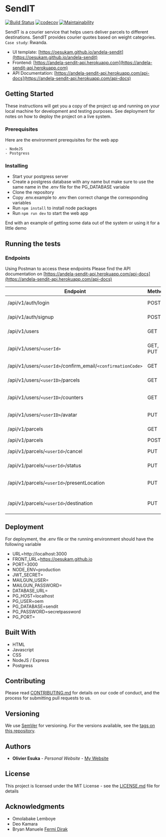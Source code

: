 # SendIT


[![Build Status](https://travis-ci.org/oesukam/andela-sendit.svg?branch=master)](https://travis-ci.org/oesukam/andela-sendit-api)
[![codecov](https://codecov.io/gh/oesukam/andela-sendit/branch/develop/graph/badge.svg)](https://codecov.io/gh/oesukam/andela-sendit)
[![Maintainability](https://api.codeclimate.com/v1/badges/30bd033f62cd2b12a455/maintainability)](https://codeclimate.com/github/oesukam/andela-sendit/maintainability)

SendIT is a courier service that helps users deliver parcels to different destinations. SendIT provides courier quotes based on weight categories. `Case study`: Rwanda.

- UI template: [https://oesukam.github.io/andela-sendit](https://oesukam.github.io/andela-sendit)
- Frontend: [https://andela-sendit-api.herokuapp.com](https://andela-sendit-api.herokuapp.com)
- API Documentation: [https://andela-sendit-api.herokuapp.com/api-docs](https://andela-sendit-api.herokuapp.com/api-docs)


## Getting Started

These instructions will get you a copy of the project up and running on your local machine for development and testing purposes. See deployment for notes on how to deploy the project on a live system.

### Prerequisites

Here are the environment prerequisites for the web app

```
- NodeJS
- Postgress
```

### Installing

- Start your postgress server
- Create a postgress database with any name but make sure to use the same name in the .env file for the PG_DATABASE variable
- Clone the repository
- Copy .env.example to .env then correct change the corresponding variables
- Run `npm install` to install node packages
- Run `npm run dev` to start the web app 


End with an example of getting some data out of the system or using it for a little demo

## Running the tests

### Endpoints
Using Postman to access these endpoints
Please find the API documentation on [https://andela-sendit-api.herokuapp.com/api-docs](https://andela-sendit-api.herokuapp.com/api-docs)

| Endpoint                   | Methods   | Functionalities        |
| ---------------------------|-----------|------------------------|
| /api/v1/auth/login         | POST      | Login registered user  |
| /api/v1/auth/signup        | POST      | Register a new User    |
| /api/v1/users    | GET | Fetch all parcels  |
| /api/v1/users/`<userId>`     | GET, PUT | Get and update user info  |
| /api/v1/users/`<userId>`/confirm_email/`<confirmationCode>`        | GET      | Confirm user email    |
| /api/v1/users/`<userID>`/parcels         | GET      | Get particular user parcels  |
| /api/v1/users/`<userID>`/counters         | GET      | Get particular user parcels' counters  |
| /api/v1/users/`<userID>`/avatar         | PUT      | Update user's avatar  |
| /api/v1/parcels       | GET      | Fetch all parcels    |
| /api/v1/parcels       | POST      | A a new parcel    |
| /api/v1/parcels/`<userId>`/cancel       | PUT      | Update a parcel    |
| /api/v1/parcels/`<userId>`/status       | PUT      | Update a parcel status    |
| /api/v1/parcels/`<userId>`/presentLocation       | PUT      | Update a parcel current location    |
| /api/v1/parcels/`<userId>`/destination       | PUT      | Update a parcel destination    |

## Deployment

For deployment, the .env file or the running environment should have the following variable

- URL=http://localhost:3000
- FRONT_URL=https://oesukam.github.io
- PORT=3000
- NODE_ENV=production
- JWT_SECRET=
- MAILGUN_USER=
- MAILGUN_PASSWORD=
- DATABASE_URL=
- PG_HOST=localhost
- PG_USER=oem
- PG_DATABASE=sendit
- PG_PASSWORD=secretpassword
- PG_PORT=

## Built With

* HTML
* Javascript
* CSS
* NodeJS / Express
* Postgress


## Contributing

Please read [CONTRIBUTING.md](CONTRIBUTING.md) for details on our code of conduct, and the process for submitting pull requests to us.

## Versioning

We use [SemVer](http://semver.org/) for versioning. For the versions available, see the [tags on this repository](https://github.com/oesukam/andela-sendit/tags). 

## Authors

* **Olivier Esuka** - *Personal Website* - [My Website](https://oesukam.me/)


## License

This project is licensed under the MIT License - see the [LICENSE.md](LICENSE.md) file for details

## Acknowledgments

* Omolabake Lemboye
* Deo Kamara
* Bryan Manuele [Fermi Dirak](https://medium.com/@bryanmanuele/how-i-implemented-my-own-spa-routing-system-in-vanilla-js-49942e3c4573)
